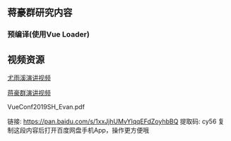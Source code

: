 ## 蒋豪群研究内容
### 预编译(使用Vue Loader)

##  视频资源
[尤雨溪演讲视频](https://v.youku.com/v_show/id_XNDIyNTA1MDU2OA==.html)

[蒋豪群演讲视频](https://v.qq.com/x/page/s0883ls9gfc.html)

VueConf2019SH_Evan.pdf

链接: https://pan.baidu.com/s/1xxJjhUMvYlqqEFdZoyhbBQ 提取码: cy56 复制这段内容后打开百度网盘手机App，操作更方便哦